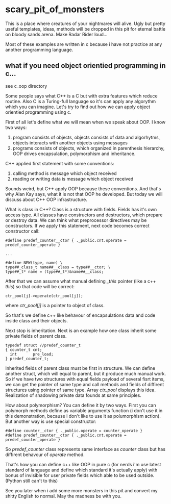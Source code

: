 # scary\_pit\_of\_monsters
This is a place where creatures of your nightmares will alive.  Ugly but  pretty
useful templates, ideas, methods will be dropped in this pit for eternal  battle
on bloody sands arena. Make Radar Rider loud...

Most of these examples are written in c because  i  have  not  practice  at  any
another programming language. 

## what if you need object orientied programming in c...

see c\_oop directory

Some people says what C++ is a C but with extra features which  reduce  routine.
Also C is a Turing-full language so it's can apply any algorythm which  you  can
imagine.  Let's try to find out how we can apply  object  orientied  programming
using c.

First of all let's define what we will mean when we speak about OOP.  I know two
ways: 
1) program consists of objects, objects consists of data and algorhytms, objects
interacts with another objects using messages
2) programs consists of objects, which organized in parenthesis  hierarchy,  OOP
drives encapsulation, polymorphism and inheritance.

C++ applied first statement with some conventions:
1) calling method is message which object received
2) reading or writing data is message which object received

Sounds weird, but C++ apply OOP because these conventions.  And that's why  Alan
Kay says, what it is not that OOP he developed.  But today we will discuss about
C++ OOP infrastructure.

What is class in C++?  Class is a structure with fields.  Fields  has  it's  own
access type.  All classes have constructors and destructors,  which  prepare  or
destroy data.  We can think what preprocessor directives  may  be  constructors.
If we apply this statement, next code becomes correct constructor call:

```
#define predef_counter__ctor { ._public.cnt.operate = predef_counter_operate }

...

#define NEW(type, name) \
type##_class_t name##__class = type##__ctor; \
type##_t* name = (type##_t*)&name##__class;

```

After that we can assume what manual  defining  _\_this_  pointer  (like  a  c++
_this_) so that code will be correct:

```
ctr_pool[j]->operate(ctr_pool[j]);

```
where _ctr_pool[j]_ is a pointer to object of class.

So that's we define c++ like behavour of encapsulations  data  and  code  inside
class and their objects. 

Next stop is inheritation. Next is an example how one class inherit some private
fields of parent class.

```
typedef struct //predef_counter_t
{ counter_t cnt;
  int       pre_load;
} predef_counter_t;
```

Inherited fields of parent class must be first  in  structure.   We  can  define
another struct, which will equal to parent, but it  produce  much  manual  work.
So if we have two structures with equal fields payload of several  fisrt  items,
we can get the pointer of same type and call methods  and  fields  of  diffirent
structures using pointer of same type.  Array  _ctr_pool_  displays  this  idea.
Realization   of   shadowing   private   data   founds   at   same   principles.

How about polymorphism?  You can define it by two ways.  First you can polymorph
methods  define  as  variable  arguments  function  (i  don't  use  it  in  this
demonstration, because i don't like to use  it  as  polumorphism  action).   But
another way is use special constructor:

```
#define counter__ctor { ._public.operate = counter_operate }
#define predef_counter__ctor { ._public.cnt.operate = predef_counter_operate }
```

So _predef\_counter_ class represents same interface as _counter_ class but  has
diffirent behavour of _operate_ method.

That's how you can define c++ like OOP in pure  c  (for  nerds  i'm  use  latest
standard of language and define which standard it's actually apply)  with  bonus
of invisible for user private fields which able to  be  used  outside.   (Python
still can't to this)

See you later when i add some more monsters in this pit and  convert  my  shitty
English to normal. May the madness be with you.

